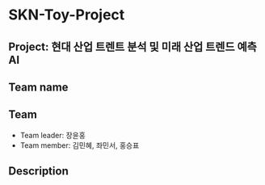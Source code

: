 # SKN-Toy-Project

## Project:  현대 산업 트렌트 분석 및 미래 산업 트렌드 예측 AI

## Team name

## Team
- Team leader: 장윤홍
- Team member: 김민혜, 좌민서, 홍승표

## Description